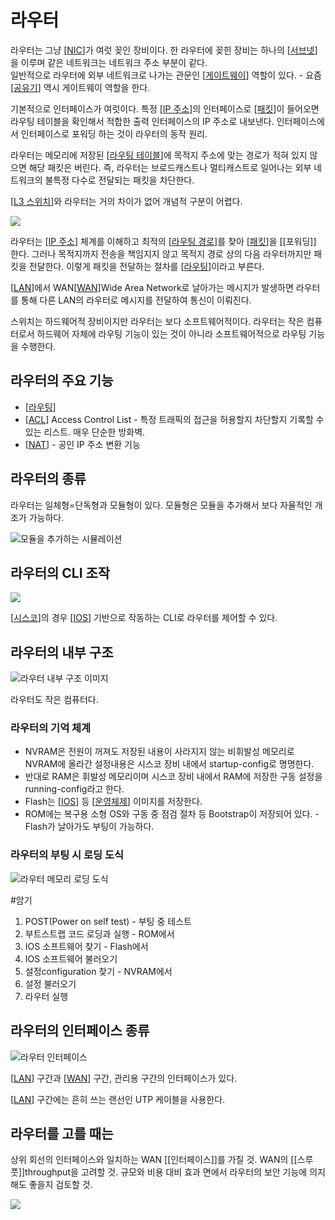 # 라우터

라우터는 그냥 [[NIC]]가 여럿 꽂인 장비이다. 한 라우터에 꽂힌 장비는 하나의 [[서브넷]]을 이루며 같은 네트워크는 네트워크 주소 부분이 같다.  
일반적으로 라우터에 외부 네트워크로 나가는 관문인 [[게이트웨이]] 역할이 있다. - 요즘 [[공유기]] 역시 게이트웨이 역할을 한다.  

기본적으로 인터페이스가 여럿이다. 특정 [[IP 주소]]의 인터페이스로 [[패킷]]이 들어오면 라우팅 테이블을 확인해서 적합한 출력 인터페이스의 IP 주소로 내보낸다. 인터페이스에서 인터페이스로 포워딩 하는 것이 라우터의 동작 원리.  

라우터는 메모리에 저장된 [[라우팅 테이블]]에 목적지 주소에 맞는 경로가 적혀 있지 않으면 해당 패킷은 버린다. 즉, 라우터는 브로드캐스트나 멀티캐스트로 일어나는 외부 네트워크의 불특정 다수로 전달되는 패킷을 차단한다.  

[[L3 스위치]]와 라우터는 거의 차이가 없어 개념적 구분이 어렵다.  
  
![](../attachments/2022-09-14-17-46-44.png)

라우터는 [[IP 주소]] 체계를 이해하고 최적의 [[라우팅 경로]]를 찾아 [[패킷]]을 [[포워딩]] 한다. 
그러나 목적지까지 전송을 책임지지 않고 목적지 경로 상의 다음 라우터까지만 패킷을 전달한다. 이렇게 패킷을 전달하는 절차를 [[라우팅]]이라고 부른다.

[[LAN]]에서 WAN[[WAN]]Wide Area Network로 날아가는 메시지가 발생하면 라우터를 통해 다른 LAN의 라우터로 메시지를 전달하여 통신이 이뤄진다.

스위치는 하드웨어적 장비이지만 라우터는 보다 소프트웨어적이다. 라우터는 작은 컴퓨터로서 하드웨어 자체에 라우팅 기능이 있는 것이 아니라 소프트웨어적으로 라우팅 기능을 수행한다. 


## 라우터의 주요 기능
- [[라우팅]]
- [[ACL]] Access Control List - 특정 트래픽의 접근을 허용할지 차단할지 기록할 수 있는 리스트. 매우 단순한 방화벽.
- [[NAT]] - 공인 IP 주소 변환 기능



## 라우터의 종류

라우터는 일체형=단독형과 모듈형이 있다. 모듈형은 모듈을 추가해서 보다 자율적인 개조가 가능하다. 

![모듈을 추가하는 시뮬레이션](../attachments/2022-09-19-13-39-20.png)

## 라우터의 CLI 조작

![](../attachments/2022-09-19-13-43-45.png)

[[시스코]]의 경우 [[IOS]] 기반으로 작동하는 CLI로 라우터를 제어할 수 있다. 

## 라우터의 내부 구조
![라우터 내부 구조 이미지](../attachments/2022-09-21-10-40-42.png)

라우터도 작은 컴퓨터다. 

### 라우터의 기억 체계
- NVRAM은 전원이 꺼져도 저장된 내용이 사라지지 않는 비휘발성 메모리로 NVRAM에 올라간 설정내용은 시스코 장비 내에서 startup-config로 명명한다. 
- 반대로 RAM은 휘발성 메모리이며 시스코 장비 내에서 RAM에 저장한 구동 설정을 running-config라고 한다. 
- Flash는 [[IOS]] 등 [[운영체제]] 이미지를 저장한다. 
- ROM에는 복구용 소형 OS와 구동 중 점검 절차 등 Bootstrap이 저장되어 있다. - Flash가 날아가도 부팅이 가능하다. 


### 라우터의 부팅 시 로딩 도식
![라우터 메모리 로딩 도식](../attachments/2022-09-21-10-46-34.png)

#암기
1. POST(Power on self test) - 부팅 중 테스트
2. 부트스트랩 코드 로딩과 실행 - ROM에서
3. IOS 소프트웨어 찾기 - Flash에서
4. IOS 소프트웨어 불러오기
5. 설정configuration 찾기 - NVRAM에서
6. 설정 불러오기 
7. 라우터 실행


## 라우터의 인터페이스 종류
![라우터 인터페이스](../attachments/2022-09-21-10-33-28.png)

[[LAN]] 구간과 [[WAN]] 구간, 관리용 구간의 인터페이스가 있다.

[[LAN]] 구간에는 흔히 쓰는 랜선인 UTP 케이블을 사용한다. 


## 라우터를 고를 때는
상위 회선의 인터페이스와 일치하는 WAN [[인터페이스]]를 가질 것.
WAN의 [[스루풋]]throughput을 고려할 것.
규모와 비용 대비 효과 면에서 라우터의 보안 기능에 의지해도 좋을지 검토할 것.

![](../attachments/2022-09-15-17-25-47.png)



[//begin]: # "Autogenerated link references for markdown compatibility"
[NIC]: NIC.md "NIC (랜카드)"
[서브넷]: 서브넷.md "서브넷"
[게이트웨이]: 게이트웨이.md "게이트웨이"
[공유기]: 공유기.md "공유기"
[IP 주소]: <IP 주소.md> "IP 주소"
[패킷]: 패킷.md "패킷"
[라우팅 테이블]: <라우팅 테이블.md> "라우팅 테이블"
[L3 스위치]: <L3 스위치.md> "L3 스위치"
[IP 주소]: <IP 주소.md> "IP 주소"
[라우팅 경로]: <라우팅 경로.md> "라우팅 경로"
[패킷]: 패킷.md "패킷"
[라우팅]: 라우팅.md "라우팅"
[LAN]: LAN.md "LAN"
[WAN]: WAN.md "WAN"
[라우팅]: 라우팅.md "라우팅"
[ACL]: ACL.md "ACL"
[NAT]: NAT.md "NAT"
[시스코]: 시스코.md "시스코"
[IOS]: IOS.md "IOS"
[IOS]: IOS.md "IOS"
[운영체제]: 운영체제.md "운영체제"
[LAN]: LAN.md "LAN"
[WAN]: WAN.md "WAN"
[LAN]: LAN.md "LAN"
[//end]: # "Autogenerated link references"
[//begin]: # "Autogenerated link references for markdown compatibility"
[NIC]: NIC.md "NIC (랜카드)"
[서브넷]: 서브넷.md "서브넷"
[게이트웨이]: 게이트웨이.md "게이트웨이"
[공유기]: 공유기.md "공유기"
[IP 주소]: <IP 주소.md> "IP 주소"
[패킷]: 패킷.md "패킷"
[라우팅 테이블]: <라우팅 테이블.md> "라우팅 테이블"
[L3 스위치]: <L3 스위치.md> "L3 스위치"
[IP 주소]: <IP 주소.md> "IP 주소"
[라우팅 경로]: <라우팅 경로.md> "라우팅 경로"
[패킷]: 패킷.md "패킷"
[라우팅]: 라우팅.md "라우팅"
[LAN]: LAN.md "LAN"
[WAN]: WAN.md "WAN"
[라우팅]: 라우팅.md "라우팅"
[ACL]: ACL.md "ACL"
[NAT]: NAT.md "NAT"
[시스코]: 시스코.md "시스코"
[IOS]: IOS.md "IOS"
[IOS]: IOS.md "IOS"
[운영체제]: 운영체제.md "운영체제"
[LAN]: LAN.md "LAN"
[WAN]: WAN.md "WAN"
[LAN]: LAN.md "LAN"
[//end]: # "Autogenerated link references"